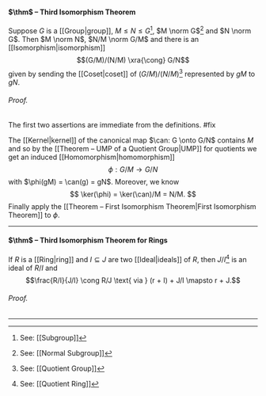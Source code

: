 #### $\thm$ – Third Isomorphism Theorem
Suppose $G$ is a [[Group|group]], $M \leq N \leq G$[^1], $M \norm G$[^2] and $N \norm G$. Then $M \norm N$, $N/M \norm G/M$ and there is an [[Isomorphism|isomorphism]]
$$(G/M)/(N/M) \xra{\cong} G/N$$given by sending the [[Coset|coset]] of $(G/M)/(N/M)$[^3] represented by $gM$ to $gN$. 

###### *Proof.* 
The first two assertions are immediate from the definitions. #fix 

The [[Kernel|kernel]] of the canonical map $\can: G \onto G/N$ contains $M$ and so by the [[Theorem – UMP of a Quotient Group|UMP]] for quotients we get an induced [[Homomorphism|homomorphism]]
$$
\phi: G/M \to G/N
$$
with $\phi(gM) = \can(g) = gN$. Moreover, we know
$$
\ker(\phi) = \ker(\can)/M = N/M.
$$
Finally apply the [[Theorem – First Isomorphism Theorem|First Isomorphism Theorem]] to $\phi$.
***

[^1]: See: [[Subgroup]]
[^2]: See: [[Normal Subgroup]]
[^3]: See: [[Quotient Group]]

#### $\thm$ – Third Isomorphism Theorem for Rings
If $R$ is a [[Ring|ring]] and $I \subseteq J$ are two [[Ideal|ideals]] of $R$, then $J/I$[^4] is an ideal of $R/I$ and $$\frac{R/I}{J/I} \cong R/J \text{ via } (r + I) + J/I \mapsto r + J.$$

###### *Proof.* 
***
[^4]: See: [[Quotient Ring]]